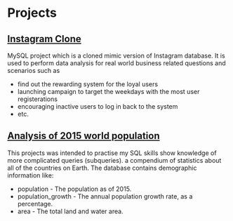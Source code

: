 # Projects

## [Instagram Clone](Instagram%20Clone)
MySQL project which is a cloned mimic version of Instagram database. 
It is used to perform data analysis for real world business related questions and scenarios such as
+ find out the rewarding system for the loyal users
+ launching campaign to target the weekdays with the most user registerations
+ encouraging inactive users to log in back to the system
+ etc. 

## [Analysis of 2015 world population](Analysis%20of%202015%20world%20population)
This projects was intended to practise my SQL skills show knowledge of more complicated queries (subqueries).
a compendium of statistics about all of the countries on Earth. 
The database contains demographic information like:
+ population - The population as of 2015.
+ population_growth - The annual population growth rate, as a percentage.
+ area - The total land and water area.
